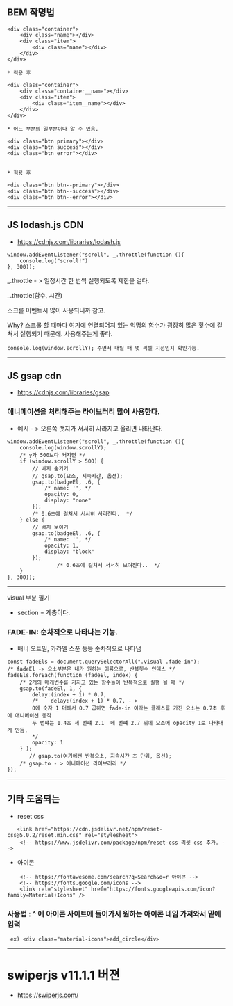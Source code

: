 ## BEM 작명법 
```
<div class="container">
    <div class="name"></div>
    <div class="item">
        <div class="name"></div>
    </div>
</div>

* 적용 후 

<div class="container">
    <div class="container__name"></div>
    <div class="item">
        <div class="item__name"></div>
    </div>
</div>

* 어느 부분의 일부분이다 알 수 있음.
```
```
<div class="btn primary"></div>
<div class="btn success"></div>
<div class="btn error"></div>


* 적용 후 

<div class="btn btn--primary"></div>
<div class="btn btn--success"></div>
<div class="btn btn--error"></div>
```

--------------------------------------------------------------------------------------------

## JS lodash.js CDN

* https://cdnjs.com/libraries/lodash.js

```
window.addEventListener("scroll", _.throttle(function (){
    console.log("scroll!")
}, 300));
```
_.throttle - > 일정시간 한 번씩 실행되도록 제한을 걸다.

_.throttle(함수, 시간)

스크롤 이벤트시 많이 사용되니까 참고.

Why? 스크롤 할 때마다 여기에 연결되어져 있는 익명의 함수가 굉장히 많은 횟수에 걸쳐서 실행되기 때문에.
사용해주는게 좋다.


    console.log(window.scrollY); 주면서 내릴 때 몇 픽셀 지점인지 확인가능.

----------------------------------------------------------------------------------------------

## JS gsap cdn

* https://cdnjs.com/libraries/gsap

### 애니메이션을 처리해주는 라이브러리 많이 사용한다.

* 예시 - > 오른쪽 뱃지가 서서히 사라지고 올리면 나타난다.
```
window.addEventListener("scroll", _.throttle(function (){
    console.log(window.scrollY);
    /* y가 500보다 커지면 */
    if (window.scrollY > 500) {
        // 배지 숨기기
        // gsap.to(요소, 지속시간, 옵션);
        gsap.to(badgeEl, .6, {
            /* name: '', */
            opacity: 0,
            display: "none"
        });
        /* 0.6초에 걸쳐서 서서히 사라진다.  */
    } else {
        // 배지 보이기
        gsap.to(badgeEl, .6, {
            /* name: '', */
            opacity: 1,
            display: "block"
        });
                /* 0.6초에 걸쳐서 서서히 보여진다..  */
    }
}, 300));
```
----------------------------------------------------------------------------------------------
visual 부분 필기 
- section = 계층이다. 



###  FADE-IN: 순차적으로 나타나는 기능.
* 배너 오트밀, 카라멜 스푼 등등 순차적으로 나타냄


```
const fadeEls = document.querySelectorAll(".visual .fade-in");
/* fadeEl -> 요소부분은 내가 원하는 이름으로, 반복횟수 인덱스 */
fadeEls.forEach(function (fadeEl, index) {
    /* 2개의 매개변수를 가지고 있는 함수들이 반복적으로 실행 될 때 */
    gsap.to(fadeEl, 1, {
        delay:(index + 1) * 0.7,
        /*    delay:(index + 1) * 0.7, - > 
        0에 숫자 1 더해서 0.7 곱하면 fade-in 이라는 클래스를 가진 요소는 0.7초 후에 애니메이션 동작
        두 번쨰는 1.4초 세 번쨰 2.1  네 번쨰 2.7 뒤에 요소에 opacity 1로 나타내게 만듬.
        */
        opacity: 1
    } );
       // gsap.to(여기에선 반복요소, 지속시간 초 단위, 옵션);
    /* gsap.to - > 애니메이션 라이브러리 */
});
```
--------------------------------------------------------------------------------------------------

## 기타 도움되는 

* reset css
```
   <link href="https://cdn.jsdelivr.net/npm/reset-css@5.0.2/reset.min.css" rel="stylesheet">
    <!-- https://www.jsdelivr.com/package/npm/reset-css 리셋 css 추가. -->
```

* 아이콘 

```
    <!-- https://fontawesome.com/search?q=Search&o=r 아이콘 -->
    <!-- https://fonts.google.com/icons -->
    <link rel="stylesheet" href="https://fonts.googleapis.com/icon?family=Material+Icons" />
```
### 사용법 : ^ 에 아이콘 사이트에 들어가서 원하는 아이콘 네임 가져와서 밑에 입력
```
 ex) <div class="material-icons">add_circle</div>

```

---------------------------------------------------------------------------------------------------
# swiperjs v11.1.1 버젼

* https://swiperjs.com/

